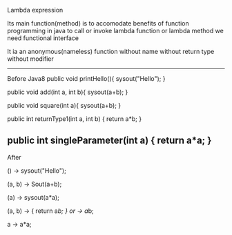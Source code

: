 Lambda expression

Its main function(method) is to accomodate benefits of function programming in java
to call or invoke lambda function or lambda method we need functional interface

It ia an anonymous(nameless) function
	without name
	without return type
	without modifier
	
-----------------------------------
Before Java8
public void printHello(){
	sysout("Hello");
}

public void add(int a, int b){
	sysout(a+b);
}

public void square(int a){
	sysout(a+b);
}

public int returnType1(int a, int b) {
	return a*b;
}

public int singleParameter(int a) {
return a*a;
}
------------------------------------
After

() -> sysout("Hello");

(a, b) ->  Sout(a+b); 

(a) -> sysout(a*a);

(a, b) -> { return a*b; } or -> a*b;

a -> a*a;